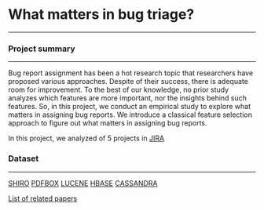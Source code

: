 # What matters in bug triage?
***
### Project summary
***
Bug report assignment has been a hot research topic that researchers have proposed various approaches. Despite of their success, there is adequate room for improvement. To the best of our knowledge, no prior study analyzes which features are more important, nor the insights behind such features. So, in this project, we conduct an empirical study to explore what matters in assigning bug reports. We introduce a classical feature selection approach to figure out what matters in assigning bug reports. 

In this project, we analyzed of 5 projects in [JIRA](https://issues.apache.org/jira)

### Dataset
***
[SHIRO](/dataset/shiro.xlsx) [PDFBOX](/dataset/pdfbox.xlsx) [LUCENE](/dataset/lucene.xlsx) [HBASE](/dataset/hbase.xlsx) [CASSANDRA](/dataset/cassandra.xlsx)

[List of related papers](/researchPapers/paperList.xlsx)